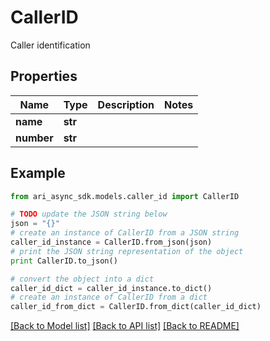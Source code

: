 # CallerID

Caller identification

## Properties
Name | Type | Description | Notes
------------ | ------------- | ------------- | -------------
**name** | **str** |  | 
**number** | **str** |  | 

## Example

```python
from ari_async_sdk.models.caller_id import CallerID

# TODO update the JSON string below
json = "{}"
# create an instance of CallerID from a JSON string
caller_id_instance = CallerID.from_json(json)
# print the JSON string representation of the object
print CallerID.to_json()

# convert the object into a dict
caller_id_dict = caller_id_instance.to_dict()
# create an instance of CallerID from a dict
caller_id_from_dict = CallerID.from_dict(caller_id_dict)
```
[[Back to Model list]](../README.md#documentation-for-models) [[Back to API list]](../README.md#documentation-for-api-endpoints) [[Back to README]](../README.md)


